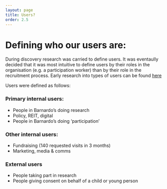 ```yaml
---
layout: page
title: Users?
order: 2.5
---
```

# Defining who our users are:

During discovery research was carried to define users. It was eventaully decided that it was most intuitive to define users by their roles in the organisation (e.g. a participation worker) than by their role in the recruitment process. Early research into types of users can be found [here](https://trello.com/b/QTNcy2kO/consent-form-builder-research-and-design)

Users were defined as follows:

### Primary internal users:
  - People in Barnardo’s doing research
  - Policy, REIT, digital
  - People in Barnardo’s doing ‘participation’

### Other internal users:
  - Fundraising (140 requested visits in 3 months) 
  - Marketing, media & comms

### External users
  - People taking part in research
  - People giving consent on behalf of a child or young person
